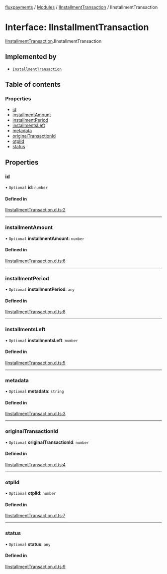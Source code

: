 [fluxpayments](../README.md) / [Modules](../modules.md) / [IInstallmentTransaction](../modules/IInstallmentTransaction.md) / IInstallmentTransaction

# Interface: IInstallmentTransaction

[IInstallmentTransaction](../modules/IInstallmentTransaction.md).IInstallmentTransaction

## Implemented by

- [`InstallmentTransaction`](../classes/InstallmentTransaction.InstallmentTransaction.md)

## Table of contents

### Properties

- [id](IInstallmentTransaction.IInstallmentTransaction.md#id)
- [installmentAmount](IInstallmentTransaction.IInstallmentTransaction.md#installmentamount)
- [installmentPeriod](IInstallmentTransaction.IInstallmentTransaction.md#installmentperiod)
- [installmentsLeft](IInstallmentTransaction.IInstallmentTransaction.md#installmentsleft)
- [metadata](IInstallmentTransaction.IInstallmentTransaction.md#metadata)
- [originalTransactionId](IInstallmentTransaction.IInstallmentTransaction.md#originaltransactionid)
- [otplId](IInstallmentTransaction.IInstallmentTransaction.md#otplid)
- [status](IInstallmentTransaction.IInstallmentTransaction.md#status)

## Properties

### id

• `Optional` **id**: `number`

#### Defined in

[IInstallmentTransaction.d.ts:2](https://github.com/fluxpayments1/fluxpayments_api_ts/blob/54e92445ed8f94c13807b26dae9f1e6dc30f7b46/src/types/flux_types/IInstallmentTransaction.d.ts#L2)

___

### installmentAmount

• `Optional` **installmentAmount**: `number`

#### Defined in

[IInstallmentTransaction.d.ts:6](https://github.com/fluxpayments1/fluxpayments_api_ts/blob/54e92445ed8f94c13807b26dae9f1e6dc30f7b46/src/types/flux_types/IInstallmentTransaction.d.ts#L6)

___

### installmentPeriod

• `Optional` **installmentPeriod**: `any`

#### Defined in

[IInstallmentTransaction.d.ts:8](https://github.com/fluxpayments1/fluxpayments_api_ts/blob/54e92445ed8f94c13807b26dae9f1e6dc30f7b46/src/types/flux_types/IInstallmentTransaction.d.ts#L8)

___

### installmentsLeft

• `Optional` **installmentsLeft**: `number`

#### Defined in

[IInstallmentTransaction.d.ts:5](https://github.com/fluxpayments1/fluxpayments_api_ts/blob/54e92445ed8f94c13807b26dae9f1e6dc30f7b46/src/types/flux_types/IInstallmentTransaction.d.ts#L5)

___

### metadata

• `Optional` **metadata**: `string`

#### Defined in

[IInstallmentTransaction.d.ts:3](https://github.com/fluxpayments1/fluxpayments_api_ts/blob/54e92445ed8f94c13807b26dae9f1e6dc30f7b46/src/types/flux_types/IInstallmentTransaction.d.ts#L3)

___

### originalTransactionId

• `Optional` **originalTransactionId**: `number`

#### Defined in

[IInstallmentTransaction.d.ts:4](https://github.com/fluxpayments1/fluxpayments_api_ts/blob/54e92445ed8f94c13807b26dae9f1e6dc30f7b46/src/types/flux_types/IInstallmentTransaction.d.ts#L4)

___

### otplId

• `Optional` **otplId**: `number`

#### Defined in

[IInstallmentTransaction.d.ts:7](https://github.com/fluxpayments1/fluxpayments_api_ts/blob/54e92445ed8f94c13807b26dae9f1e6dc30f7b46/src/types/flux_types/IInstallmentTransaction.d.ts#L7)

___

### status

• `Optional` **status**: `any`

#### Defined in

[IInstallmentTransaction.d.ts:9](https://github.com/fluxpayments1/fluxpayments_api_ts/blob/54e92445ed8f94c13807b26dae9f1e6dc30f7b46/src/types/flux_types/IInstallmentTransaction.d.ts#L9)

